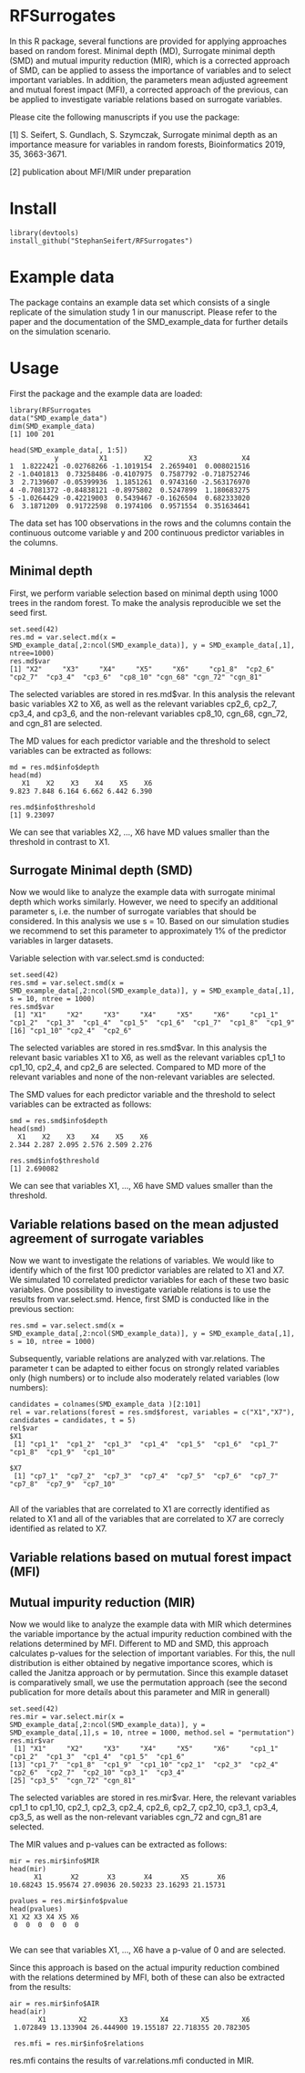 # RFSurrogates
In this R package, several functions are provided for applying approaches based on random forest. Minimal depth (MD), Surrogate minimal depth (SMD) and mutual impurity reduction (MIR), which is a corrected approach of SMD, can be applied to assess the importance of variables and to select important variables. In addition, the parameters mean adjusted agreement and mutual forest impact (MFI), a corrected approach of the previous, can be applied to investigate variable relations based on surrogate variables. 

Please cite the following manuscripts if you use the package:  

[1] S. Seifert, S. Gundlach, S. Szymczak, Surrogate minimal depth as an importance measure for variables in random forests, Bioinformatics 2019, 35, 3663-3671.

[2] publication about MFI/MIR under preparation

# Install
```
library(devtools)
install_github("StephanSeifert/RFSurrogates")
```

# Example data
The package contains an example data set which consists of a single replicate of the simulation study 1 in our manuscript. Please refer to the paper and the documentation of the SMD_example_data for further details on the simulation scenario.

# Usage
First the package and the example data are loaded:
```
library(RFSurrogates
data("SMD_example_data")
dim(SMD_example_data)
[1] 100 201

head(SMD_example_data[, 1:5])
           y          X1         X2         X3           X4
1  1.8222421 -0.02768266 -1.1019154  2.2659401  0.008021516
2 -1.0401813  0.73258486 -0.4107975  0.7587792 -0.718752746
3  2.7139607 -0.05399936  1.1851261  0.9743160 -2.563176970
4 -0.7081372 -0.84838121 -0.8975802  0.5247899  1.180683275
5 -1.0264429 -0.42219003  0.5439467 -0.1626504  0.682333020
6  3.1871209  0.91722598  0.1974106  0.9571554  0.351634641

```
The data set has 100 observations in the rows and the columns contain the continuous outcome variable y and 200 continuous predictor variables in the columns.

## Minimal depth

First, we perform variable selection based on minimal depth using 1000 trees in the random forest. To make the analysis reproducible we set the seed first.
```
set.seed(42)
res.md = var.select.md(x = SMD_example_data[,2:ncol(SMD_example_data)], y = SMD_example_data[,1], ntree=1000)
res.md$var
[1] "X2"     "X3"     "X4"     "X5"     "X6"     "cp1_8"  "cp2_6"  "cp2_7"  "cp3_4"  "cp3_6"  "cp8_10" "cgn_68" "cgn_72" "cgn_81"
```

The selected variables are stored in res.md$var. In this analysis the relevant basic variables X2 to X6, as well as the relevant variables cp2_6, cp2_7, cp3_4, and cp3_6, and the non-relevant variables cp8_10, cgn_68, cgn_72, and cgn_81 are selected.

The MD values for each predictor variable and the threshold to select variables can be extracted as follows:
```
md = res.md$info$depth
head(md)
   X1    X2    X3    X4    X5    X6 
9.823 7.848 6.164 6.662 6.442 6.390 

res.md$info$threshold
[1] 9.23097
```
We can see that variables X2, …, X6 have MD values smaller than the threshold in contrast to X1.

## Surrogate Minimal depth (SMD)

Now we would like to analyze the example data with surrogate minimal depth which works similarly. However, we need to specify an additional parameter s, i.e. the number of surrogate variables that should be considered. In this analysis we use s = 10. Based on our simulation studies we recommend to set this parameter to approximately 1% of the predictor variables in larger datasets. 

Variable selection with var.select.smd is conducted:
```
set.seed(42)
res.smd = var.select.smd(x = SMD_example_data[,2:ncol(SMD_example_data)], y = SMD_example_data[,1], s = 10, ntree = 1000)
res.smd$var
 [1] "X1"     "X2"     "X3"     "X4"     "X5"     "X6"     "cp1_1"  "cp1_2"  "cp1_3"  "cp1_4"  "cp1_5"  "cp1_6"  "cp1_7"  "cp1_8"  "cp1_9" 
[16] "cp1_10" "cp2_4"  "cp2_6" 
```


The selected variables are stored in res.smd$var. In this analysis the relevant basic variables X1 to X6, as well as the relevant variables cp1_1 to cp1_10, cp2_4, and cp2_6 are selected. Compared to MD more of the relevant variables and none of the non-relevant variables are selected.


The SMD values for each predictor variable and the threshold to select variables can be extracted as follows:

```
smd = res.smd$info$depth
head(smd)
  X1    X2    X3    X4    X5    X6 
2.344 2.287 2.095 2.576 2.509 2.276 

res.smd$info$threshold
[1] 2.690082
```

We can see that variables X1, …, X6 have SMD values smaller than the threshold.



## Variable relations based on the mean adjusted agreement of surrogate variables

Now we want to investigate the relations of variables. We would like to identify which of the first 100 predictor variables are related to X1 and X7. We simulated 10 correlated predictor variables for each of these two basic variables.
One possibility to investigate variable relations is to use the results from var.select.smd. Hence, first SMD is conducted like in the previous section:

```
res.smd = var.select.smd(x = SMD_example_data[,2:ncol(SMD_example_data)], y = SMD_example_data[,1], s = 10, ntree = 1000)
```
Subsequently, variable relations are analyzed with var.relations. The parameter t can be adapted to either focus on strongly related variables only (high numbers) or to include also moderately related variables (low numbers):

```
candidates = colnames(SMD_example_data )[2:101]
rel = var.relations(forest = res.smd$forest, variables = c("X1","X7"), candidates = candidates, t = 5)
rel$var
$X1
 [1] "cp1_1"  "cp1_2"  "cp1_3"  "cp1_4"  "cp1_5"  "cp1_6"  "cp1_7"  "cp1_8"  "cp1_9"  "cp1_10"

$X7
 [1] "cp7_1"  "cp7_2"  "cp7_3"  "cp7_4"  "cp7_5"  "cp7_6"  "cp7_7"  "cp7_8"  "cp7_9"  "cp7_10"
  
```

All of the variables that are correlated to X1 are correctly identified as related to X1 and all of the variables that are correlated to X7 are correcly identified as related to X7. 


## Variable relations based on mutual forest impact (MFI)


## Mutual impurity reduction (MIR)

Now we would like to analyze the example data with MIR which determines the variable importance by the actual impurity reduction combined with the relations determined by MFI. Different to MD and SMD, this approach calculates p-values for the selection of important variables. For this, the null distribution is either obtained by negative importance scores, which is called the Janitza approach or by permutation. Since this example dataset is comparatively small, we use the permutation approach (see the second publication for more details about this parameter and MIR in generall)

```
set.seed(42)
res.mir = var.select.mir(x = SMD_example_data[,2:ncol(SMD_example_data)], y = SMD_example_data[,1],s = 10, ntree = 1000, method.sel = "permutation")
res.mir$var
 [1] "X1"     "X2"     "X3"     "X4"     "X5"     "X6"     "cp1_1"  "cp1_2"  "cp1_3"  "cp1_4"  "cp1_5"  "cp1_6" 
[13] "cp1_7"  "cp1_8"  "cp1_9"  "cp1_10" "cp2_1"  "cp2_3"  "cp2_4"  "cp2_6"  "cp2_7"  "cp2_10" "cp3_1"  "cp3_4" 
[25] "cp3_5"  "cgn_72" "cgn_81"
```
The selected variables are stored in res.mir$var. Here, the relevant variables cp1_1 to cp1_10, cp2_1, cp2_3, cp2_4, cp2_6, cp2_7, cp2_10, cp3_1, cp3_4, cp3_5, as well as the non-relevant variables cgn_72 and cgn_81 are selected. 

The MIR values and p-values can be extracted as follows:

```
mir = res.mir$info$MIR
head(mir)
      X1       X2       X3       X4       X5       X6 
10.68243 15.95674 27.09036 20.50233 23.16293 21.15731 

pvalues = res.mir$info$pvalue
head(pvalues)
X1 X2 X3 X4 X5 X6 
 0  0  0  0  0  0 
 
```

 We can see that variables X1, …, X6 have a p-value of 0 and are selected.
 
 Since this approach is based on the actual impurity reduction combined with the relations determined by MFI, both of these can also be extracted from the results:
 
 
```
air = res.mir$info$AIR
head(air)
       X1        X2        X3        X4        X5        X6 
 1.072849 13.133904 26.444900 19.155187 22.718355 20.782305 
 
 res.mfi = res.mir$info$relations

```
res.mfi contains the results of var.relations.mfi conducted in MIR. 
 
 

